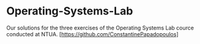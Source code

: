 # Operating-Systems-Lab
Our solutions for the three exercises of the Operating Systems Lab cource conducted at NTUA.
[https://github.com/ConstantinePapadopoulos]
